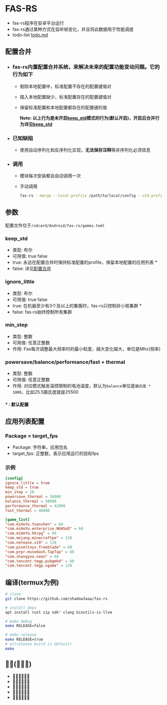 # **FAS-RS**

- fas-rs程序在安卓平台运行
- fas-rs通过某种方式在监听帧变化，并且将此数据用于性能调度
- todo-list [todo.md](update/todo.md)

## **配置合并**

- ### fas-rs内置配置合并系统，来解决未来的配置功能变动问题。它的行为如下

  - 剔除本地配置中，标准配置不存在的配置键值对
  - 插入本地配置缺少，标准配置存在的配置键值对
  - 保留标准配置和本地配置都存在的配置键的值

    **Note: 以上行为是未开启[keep_std](#keep_std)模式的行为(默认开启)，开启后合并行为详见[keep_std](#keep_std)**

- ### 已知缺陷

  - 使用自动序列化和反序列化实现，**无法保存注释**等非序列化必须信息

- ### 调用

  - 模块每次安装都会自动调用一次
  - 手动调用

    ```bash
    fas-rs --merge --local-profile /path/to/local/config --std-profile /path/to/std/config
    ```

## **参数**

配置文件位于`/sdcard/Android/fas-rs/games.toml`

### **keep_std**

- 类型: 布尔
- 可用值: true false
- true: 永远在配置合并时保持标准配置的profile，保留本地配置的应用列表 *
- false: 详见[配置合并](#配置合并)

### **ignore_little**

- 类型: 布尔
- 可用值: true false
- true: 在机器至少有3个及以上的集簇时，fas-rs只控制非小核集群 *
- false: fas-rs始终控制所有集群

### **min_step**

- 类型: 整数
- 可用值: 任意正整数
- 作用: Fas每次调整最大频率时的最小粒度，越大变化越大，单位是Mhz(频率)

### **powersave/balance/performance/fast + thermal**

- 类型: 整数
- 可用值: 任意正整数
- 作用: 对应模式触发温控限制的电池温度，默认为`balance`单位是`摄氏度 * 1000`，比如25.5摄氏度就是25500

#### **\* : 默认配置**

## **应用列表配置**

### **Package = target_fps**

- Package: 字符串，应用包名
- target_fps: 正整数，表示应用运行的目标fps

### **示例**

```toml
[config]
ignore_little = true
keep_std = true
min_step = 20
powersave_thermal = 36000
balance_thermal = 38000
performance_thermal = 42000
fast_thermal = 46000

[game_list]
"com.miHoYo.Yuanshen" = 60
"com.miHoYo.enterprise.NGHSoD" = 60
"com.miHoYo.hkrpg" = 60
"com.mojang.minecraftpe" = 120
"com.netease.x19" = 120
"com.pixeltoys.freeblade" = 60
"com.prpr.musedash.TapTap" = 60
"com.shangyoo.neon" = 60
"com.tencent.tmgp.pubgmhd" = 60
"com.tencent.tmgp.sgame" = 120
```

## **编译(termux为例)**

```bash
# clone
git clone https://github.com/shadow3aaa/fas-rs

# install deps
apt install rust zip ndk* clang binutils-is-llvm

# make debug
make RELEASE=false

# make release
make RELEASE=true
# or(release build is default)
make
```

## **🐷🐷(🐷🐷🐷)**

- 🐷🐷🐷🐷🐷🐷
- 🐷🐷🐷🐷🐷🐷
- 🐷🐷🐷🐷🐷🐷
- 🐷🐷🐷🐷🐷🐷
- 🐷🐷🐷🐷🐷🐷
